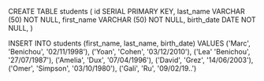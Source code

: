 CREATE TABLE students (
id SERIAL PRIMARY KEY,
last_name VARCHAR (50) NOT NULL,
first_name VARCHAR (50) NOT NULL,
birth_date DATE NOT NULL, 
)

INSERT INTO students (first_name, last_name, birth_date)
VALUES ('Marc', 'Benichou', '02/11/1998'),
		('Yoan', 'Cohen', '03/12/2010'),
		('Lea' 'Benichou', '27/07/1987'),
		('Amelia', 'Dux', '07/04/1996'),
		('David', 'Grez', '14/06/2003'),
		('Omer', 'Simpson', '03/10/1980'),
		('Gali', 'Ru', '09/02/19..')

<!-- SELECT *  -->
<!-- SELECT MIN(birth_date) -->
<!-- FROM students
ORDER BY last_name
LIMIT 4
OFFSET 2 ROWS
FETCH NEXT 3 ROWS ONLY -->